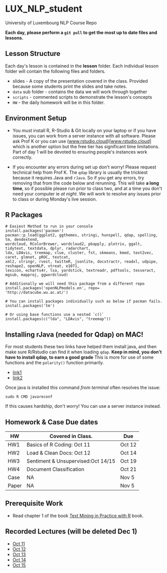 # LUX_NLP_student
University of Luxembourg  NLP Course Repo

**Each day, please perform a `git pull` to get the most up to date files and lessons.**

## Lesson Structure
Each day's lesson is contained in the **lesson** folder.  Each individual lesson folder will contain the following files and folders.
 
* slides - A copy of the presentation covered in the class.  Provided because some students print the slides and take notes.
* `data` sub folder - contains the data we will work through together
* `scripts` - commented scripts to demonstrate the lesson's concepts
* `HW` - the daily homework will be in this folder.

## Environment Setup

* You *must* install R, R-Studio & Git locally on your laptop or if you have issues, you can work from a server instance with all software.  Please ask Prof K or you can use  (www.rstudio.cloud)[www.rstudio.cloud] which is another option but the free tier has significant time limitations. Part of day 1 will be devoted to ensuring people's instances work correctly.

- If you encounter any errors during set up don't worry!  Please request technical help from Prof K.  The `qdap` library is usually the trickiest because it requires Java and `rJava`.  So if you get any errors, try removing that from the code below and rerunning.  This will take **a long time**, so if possible please run prior to class two, and at a time you don't need your computer ie *at night*.  We will work to resolve any issues prior to class or during Monday's live session.

## R Packages

```
# Easiest Method to run in your console
install.packages('pacman')
pacman::p_load(ggplot2, ggthemes, stringi, hunspell, qdap, spelling, tm, dendextend,
wordcloud, RColorBrewer, wordcloud2, pbapply, plotrix, ggalt, tidytext, textdata, dplyr, radarchart, 
lda, LDAvis, treemap, clue, cluster, fst, skmeans, kmed, text2vec, caret, glmnet, pROC, textcat, 
xml2, stringr, rvest, twitteR, jsonlite, docxtractr, readxl, udpipe, reshape2, openNLP, vtreat, e1071,
lexicon, echarts4r, lsa, yardstick, textreadr, pdftools, tesseract, mgsub, mapproj, ggwordcloud)

# Additionally we will need this package from a different repo
install.packages('openNLPmodels.en', repo= 'http://datacube.wu.ac.at/')

# You can install packages individually such as below if pacman fails.
install.packages('tm')

# Or using base functions use a nested `c()`
install.packages(c("lda", "LDAvis", "treemap"))

```

## Installing rJava (needed for Qdap) on MAC!
For most students these two links have helped them install java, and then make sure R/Rstudio can find it when loading `qdap`.  **Keep in mind, you don't have to install qdap, to earn a good grade** This is more for use of some functions and the `polarity()` function primarily.

* [link1](https://zhiyzuo.github.io/installation-rJava/)
* [link2](https://stackoverflow.com/questions/63830621/installing-rjava-on-macos-catalina-10-15-6)

Once java is installed this command *from terminal* often resolves the issue:
```
sudo R CMD javareconf
```

If this causes hardship, don't worry!  You can use a server instance instead.


## Homework & Case Due dates

|HW |Covered in Class.          |Due    |
|-----|---------------------------|-------|
|HW1  |Basics of R Coding: Oct 11 |Oct 12 |
|HW2  |Load & Clean Docs: Oct 12  |Oct 14 |
|HW3  |Sentiment  & Unsupervised:Oct 14/15  |Oct 19 |
|HW4  |Document Classification    |Oct 21 |
|Case |NA                         |Nov 5  |
|Paper|NA                         |Nov 5  |

## Prerequisite Work
*  Read chapter 1 of the book [Text Mining in Practice with R](https://www.amazon.com/Text-Mining-Practice-Ted-Kwartler/dp/1119282012) book.

## Recorded Lectures (will be deleted Dec 1)
* [Oct 11](https://harvard.zoom.us/rec/share/KF0ygFcaaijV5_IYHB45y29-ILbcHFZJa7ZiWt8cPYXTA_xv8E9aUPmXyU6rVylQ.RLeK0Qo-d-X0UrCm)
* [Oct 12](https://harvard.zoom.us/rec/share/fyisI__Y6S25EdG07br9KR-S2lS_-XYDdQlaYoChgdhlCX_co8h_S5S9KZfTRmOr.8k64uWjfg6SaDDKX)
* [Oct 13](https://harvard.zoom.us/rec/share/qvb2dJA6ggOJkqeW5atdEceY5YU51pCXGGYHPjdmlbpe_GZDMKU6dMvd6sWVDaJT.Sm6hnyd2vx3PQuVC)
* [Oct 14](https://harvard.zoom.us/rec/share/VUpmEOlKQMHRczx7iHSgAf1XI9YYKFx3cbXoGoIXeIOUJQhVDqI2aE1f7kM3kaUi.f06uZRU0CKlMqg3v)
* [Oct 15](https://harvard.zoom.us/rec/share/7tu-8Gr9ZyT0R_6HJ2bAgCq8uuXNcbt0a2TssKEa21wPr_dKqTyrQLcHLg6tv1ke.2g-wfrkJZRbTsSkT)

